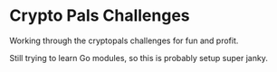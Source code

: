 # Crypto Pals Challenges

Working through the cryptopals challenges for fun and profit.

Still trying to learn Go modules, so this is probably setup super janky.



